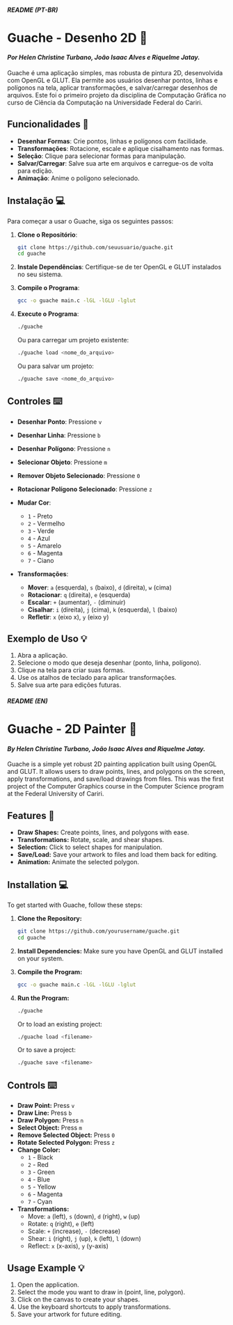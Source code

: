 ##### README (PT-BR)

# Guache - Desenho 2D 🎨 
#### *Por Helen Christine Turbano, João Isaac Alves e Riquelme Jatay.*
Guache é uma aplicação simples, mas robusta de pintura 2D, desenvolvida com OpenGL e GLUT. Ela permite aos usuários desenhar pontos, linhas e polígonos na tela, aplicar transformações, e salvar/carregar desenhos de arquivos. Este foi o primeiro projeto da disciplina de Computação Gráfica no curso de Ciência da Computação na Universidade Federal do Cariri.

## Funcionalidades 🚀
- **Desenhar Formas**: Crie pontos, linhas e polígonos com facilidade.
- **Transformações**: Rotacione, escale e aplique cisalhamento nas formas.
- **Seleção**: Clique para selecionar formas para manipulação.
- **Salvar/Carregar**: Salve sua arte em arquivos e carregue-os de volta para edição.
- **Animação**: Anime o polígono selecionado.

## Instalação 💻
Para começar a usar o Guache, siga os seguintes passos:

1. **Clone o Repositório**:
   ```bash
   git clone https://github.com/seuusuario/guache.git
   cd guache
   ```

2. **Instale Dependências**: Certifique-se de ter OpenGL e GLUT instalados no seu sistema.

3. **Compile o Programa**:
   ```bash
   gcc -o guache main.c -lGL -lGLU -lglut
   ```

4. **Execute o Programa**:
   ```bash
   ./guache
   ```

   Ou para carregar um projeto existente:
   ```bash
   ./guache load <nome_do_arquivo>
   ```

   Ou para salvar um projeto:
   ```bash
   ./guache save <nome_do_arquivo>
   ```

## Controles ⌨️

- **Desenhar Ponto**: Pressione `v`
- **Desenhar Linha**: Pressione `b`
- **Desenhar Polígono**: Pressione `n`
- **Selecionar Objeto**: Pressione `m`
- **Remover Objeto Selecionado**: Pressione `0`
- **Rotacionar Polígono Selecionado**: Pressione `z`
- **Mudar Cor**:
   - `1` - Preto
   - `2` - Vermelho
   - `3` - Verde
   - `4` - Azul
   - `5` - Amarelo
   - `6` - Magenta
   - `7` - Ciano

- **Transformações**:
   - **Mover**: `a` (esquerda), `s` (baixo), `d` (direita), `w` (cima)
   - **Rotacionar**: `q` (direita), `e` (esquerda)
   - **Escalar**: `+` (aumentar), `-` (diminuir)
   - **Cisalhar**: `i` (direita), `j` (cima), `k` (esquerda), `l` (baixo)
   - **Refletir**: `x` (eixo x), `y` (eixo y)

## Exemplo de Uso 💡

1. Abra a aplicação.
2. Selecione o modo que deseja desenhar (ponto, linha, polígono).
3. Clique na tela para criar suas formas.
4. Use os atalhos de teclado para aplicar transformações.
5. Salve sua arte para edições futuras.

##### README (EN)

# Guache - 2D Painter 🎨
#### *By Helen Christine Turbano, João Isaac Alves and Riquelme Jatay.*
Guache is a simple yet robust 2D painting application built using OpenGL and GLUT. It allows users to draw points, lines, and polygons on the screen, apply transformations, and save/load drawings from files. This was the first project of the Computer Graphics course in the Computer Science program at the Federal University of Cariri.

## Features 🚀

- **Draw Shapes:** Create points, lines, and polygons with ease.
- **Transformations:** Rotate, scale, and shear shapes.
- **Selection:** Click to select shapes for manipulation.
- **Save/Load:** Save your artwork to files and load them back for editing.
- **Animation:** Animate the selected polygon.

## Installation 💻

To get started with Guache, follow these steps:

1. **Clone the Repository:**
   ```bash
   git clone https://github.com/yourusername/guache.git
   cd guache


2.  **Install Dependencies:** Make sure you have OpenGL and GLUT installed on your system.
    
3.  **Compile the Program:**
    
    
    ```bash
    gcc -o guache main.c -lGL -lGLU -lglut
    ```
    
4.  **Run the Program:**
    
    ```bash
    ./guache
    ```
    
    Or to load an existing project:
    
    
    ```bash
    ./guache load <filename>
    ```
    
    Or to save a project:
    
    
    ```bash
    ./guache save <filename>
    ```
    

## Controls ⌨️

-   **Draw Point:** Press `v`
-   **Draw Line:** Press `b`
-   **Draw Polygon:** Press `n`
-   **Select Object:** Press `m`
-   **Remove Selected Object:** Press `0`
-   **Rotate Selected Polygon:** Press `z`
-   **Change Color:**
    -   `1` - Black
    -   `2` - Red
    -   `3` - Green
    -   `4` - Blue
    -   `5` - Yellow
    -   `6` - Magenta
    -   `7` - Cyan
-   **Transformations:**
    -   Move: `a` (left), `s` (down), `d` (right), `w` (up)
    -   Rotate: `q` (right), `e` (left)
    -   Scale: `+` (increase), `-` (decrease)
    -   Shear: `i` (right), `j` (up), `k` (left), `l` (down)
    -   Reflect: `x` (x-axis), `y` (y-axis)

## Usage Example 💡

1.  Open the application.
2.  Select the mode you want to draw in (point, line, polygon).
3.  Click on the canvas to create your shapes.
4.  Use the keyboard shortcuts to apply transformations.
5.  Save your artwork for future editing.
